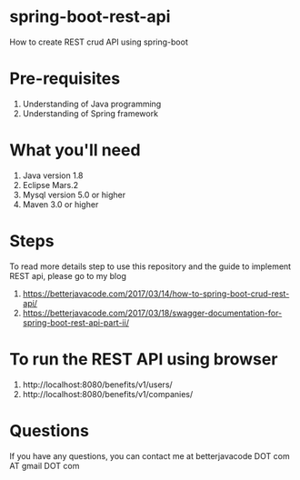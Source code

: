 # spring-boot-rest-api
How to create REST crud API using spring-boot

# Pre-requisites 
1. Understanding of Java programming
2. Understanding of Spring framework

# What you'll need 
1. Java version 1.8
2. Eclipse Mars.2 
3. Mysql version 5.0 or higher
4. Maven 3.0 or higher

# Steps
To read more details step to use this repository and the guide to implement REST api, please go to my blog
1. https://betterjavacode.com/2017/03/14/how-to-spring-boot-crud-rest-api/
2. https://betterjavacode.com/2017/03/18/swagger-documentation-for-spring-boot-rest-api-part-ii/

# To run the REST API using browser 
 1. http://localhost:8080/benefits/v1/users/ 
 2. http://localhost:8080/benefits/v1/companies/
 
# Questions
If you have any questions, you can contact me at betterjavacode DOT com AT gmail DOT com
